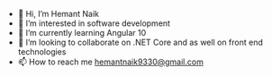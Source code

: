 - 👋 Hi, I’m Hemant Naik
- 👀 I’m interested in software development
- 🌱 I’m currently learning Angular 10
- 💞️ I’m looking to collaborate on .NET Core and as well on front end technologies
- 📫 How to reach me hemantnaik9330@gmail.com

<!---
hemantnaik9330/hemantnaik9330 is a ✨ special ✨ repository because its `README.md` (this file) appears on your GitHub profile.
You can click the Preview link to take a look at your changes.
--->
